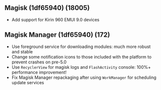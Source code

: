 ## Magisk (1df65940) (18005)
- Add support for Kirin 960 EMUI 9.0 devices

## Magisk Manager (1df65940) (172)
- Use foreground service for downloading modules: much more robust and stable
- Change some notification icons to those included with the platform to prevent crashes on pre-5.0
- Use `RecyclerView` for magisk logs and `FlashActivity` console: 100%+ performance improvement!
- Fix Magisk Manager repackaging after using `WorkManager` for scheduling update services
